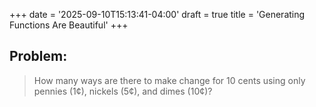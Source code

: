 +++
date = '2025-09-10T15:13:41-04:00'
draft = true 
title = 'Generating Functions Are Beautiful'
+++

## Problem: 
> How many ways are there to make change for 10 cents using only pennies (1¢), nickels (5¢), and dimes (10¢)?
